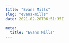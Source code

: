 ```yaml
---
title: "Evans Mills"
slug: "evans-mills"
date: 2021-02-20T06:51:35Z

meta:
  title: "Evans Mills"
---
```


